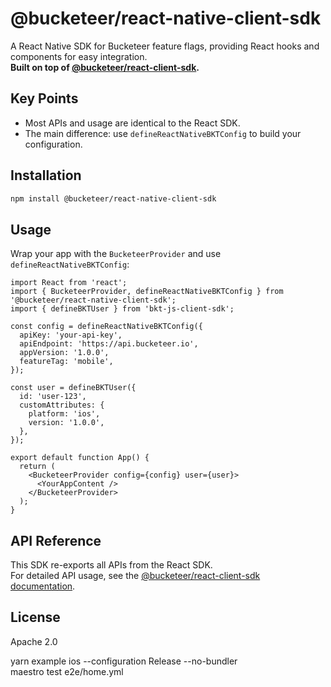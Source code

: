 # @bucketeer/react-native-client-sdk

A React Native SDK for Bucketeer feature flags, providing React hooks and components for easy integration.  
**Built on top of [@bucketeer/react-client-sdk](https://github.com/bucketeer-io/react-client-sdk).**

## Key Points

- Most APIs and usage are identical to the React SDK.
- The main difference: use `defineReactNativeBKTConfig` to build your configuration.

## Installation

```sh
npm install @bucketeer/react-native-client-sdk
```

## Usage

Wrap your app with the `BucketeerProvider` and use `defineReactNativeBKTConfig`:

```tsx
import React from 'react';
import { BucketeerProvider, defineReactNativeBKTConfig } from '@bucketeer/react-native-client-sdk';
import { defineBKTUser } from 'bkt-js-client-sdk';

const config = defineReactNativeBKTConfig({
  apiKey: 'your-api-key',
  apiEndpoint: 'https://api.bucketeer.io',
  appVersion: '1.0.0',
  featureTag: 'mobile',
});

const user = defineBKTUser({
  id: 'user-123',
  customAttributes: {
    platform: 'ios',
    version: '1.0.0',
  },
});

export default function App() {
  return (
    <BucketeerProvider config={config} user={user}>
      <YourAppContent />
    </BucketeerProvider>
  );
}
```

## API Reference

This SDK re-exports all APIs from the React SDK.  
For detailed API usage, see the [@bucketeer/react-client-sdk documentation](https://github.com/bucketeer-io/react-client-sdk#usage).

## License

Apache 2.0


yarn example ios --configuration Release --no-bundler        
maestro test e2e/home.yml